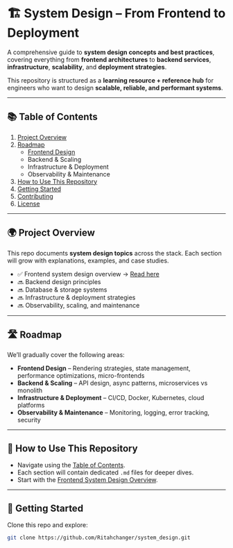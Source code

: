  # 🏗️ System Design – From Frontend to Deployment

A comprehensive guide to **system design concepts and best practices**, covering everything from **frontend architectures** to **backend services**, **infrastructure**, **scalability**, and **deployment strategies**.

This repository is structured as a **learning resource + reference hub** for engineers who want to design **scalable, reliable, and performant systems**.

---

## 📚 Table of Contents
1. [Project Overview](#project-overview)  
2. [Roadmap](#roadmap)  
   - [Frontend Design](./frontend_system_design_overview.md)  
   - Backend & Scaling  
   - Infrastructure & Deployment  
   - Observability & Maintenance  
3. [How to Use This Repository](#how-to-use-this-repository)  
4. [Getting Started](#getting-started)  
5. [Contributing](#contributing)  
6. [License](#license)

---

## 🌍 Project Overview
This repo documents **system design topics** across the stack. Each section will grow with explanations, examples, and case studies.  

- ✅ Frontend system design overview → [Read here](./frontend_system_design_overview.md)  
- 🔜 Backend design principles  
- 🔜 Database & storage systems  
- 🔜 Infrastructure & deployment strategies  
- 🔜 Observability, scaling, and maintenance  

---

## 🛣️ Roadmap
We’ll gradually cover the following areas:

- **Frontend Design** – Rendering strategies, state management, performance optimizations, micro-frontends  
- **Backend & Scaling** – API design, async patterns, microservices vs monolith  
- **Infrastructure & Deployment** – CI/CD, Docker, Kubernetes, cloud platforms  
- **Observability & Maintenance** – Monitoring, logging, error tracking, security  

---

## 🧭 How to Use This Repository
- Navigate using the [Table of Contents](#-table-of-contents).  
- Each section will contain dedicated `.md` files for deeper dives.  
- Start with the [Frontend System Design Overview](./frontend_system_design_overview.md).  

---

## 🚀 Getting Started
Clone this repo and explore:
```bash
git clone https://github.com/Ritahchanger/system_design.git
